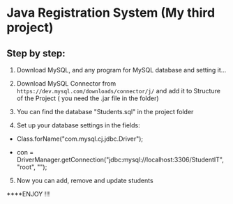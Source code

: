# Java Registration System (My third project)

## Step by step:

1. Download MySQL, and any program for MySQL database and setting it...

2. Download MySQL Connector from ```https://dev.mysql.com/downloads/connector/j/``` and add it to Structure of the Project ( you need the .jar file in the folder)

3. You can find the database "Students.sql" in the project folder

4. Set up your database settings in the fields:

+ Class.forName("com.mysql.cj.jdbc.Driver");

+ con = DriverManager.getConnection("jdbc:mysql://localhost:3306/StudentIT", "root", "");

5. Now you can add, remove and update students

****ENJOY !!!


